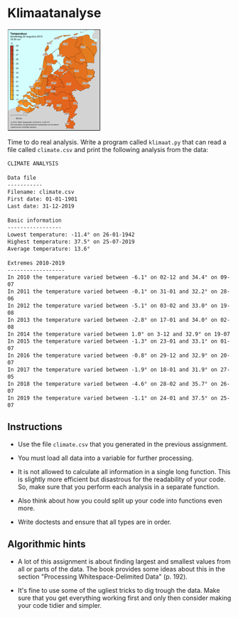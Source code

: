 # Klimaatanalyse

![](../eca2csv/temperature.png)

Time to do real analysis. Write a program called `klimaat.py` that can read a file called `climate.csv` and print the following analysis from the data:

    CLIMATE ANALYSIS

    Data file
    -----------
    Filename: climate.csv
    First date: 01-01-1901
    Last date: 31-12-2019

    Basic information
    -----------------
    Lowest temperature: -11.4° on 26-01-1942
    Highest temperature: 37.5° on 25-07-2019
    Average temperature: 13.6°

    Extremes 2010-2019
    ------------------
    In 2010 the temperature varied between -6.1° on 02-12 and 34.4° on 09-07
    In 2011 the temperature varied between -0.1° on 31-01 and 32.2° on 28-06
    In 2012 the temperature varied between -5.1° on 03-02 and 33.0° on 19-08
    In 2013 the temperature varied between -2.8° on 17-01 and 34.0° on 02-08
    In 2014 the temperature varied between 1.0° on 3-12 and 32.9° on 19-07
    In 2015 the temperature varied between -1.3° on 23-01 and 33.1° on 01-07
    In 2016 the temperature varied between -0.8° on 29-12 and 32.9° on 20-07
    In 2017 the temperature varied between -1.9° on 18-01 and 31.9° on 27-05
    In 2018 the temperature varied between -4.6° on 28-02 and 35.7° on 26-07
    In 2019 the temperature varied between -1.1° on 24-01 and 37.5° on 25-07

## Instructions

- Use the file `climate.csv` that you generated in the previous assignment.

- You must load all data into a variable for further processing.

- It is not allowed to calculate all information in a single long function. This is slightly more efficient but disastrous for the readability of your code. So, make sure that you perform each analysis in a separate function.

- Also think about how you could split up your code into functions even more.

- Write doctests and ensure that all types are in order.

## Algorithmic hints

- A lot of this assignment is about finding largest and smallest values from all or parts of the data. The book provides some ideas about this in the section "Processing Whitespace-Delimited Data" (p. 192).

- It's fine to use some of the ugliest tricks to dig trough the data. Make sure that you get everything working first and only then consider making your code tidier and simpler.
